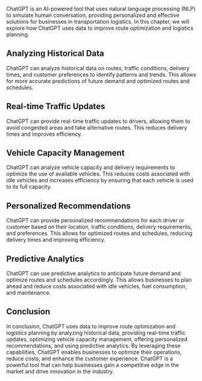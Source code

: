 

ChatGPT is an AI-powered tool that uses natural language processing (NLP) to simulate human conversation, providing personalized and effective solutions for businesses in transportation logistics. In this chapter, we will explore how ChatGPT uses data to improve route optimization and logistics planning.

Analyzing Historical Data
-------------------------

ChatGPT can analyze historical data on routes, traffic conditions, delivery times, and customer preferences to identify patterns and trends. This allows for more accurate predictions of future demand and optimized routes and schedules.

Real-time Traffic Updates
-------------------------

ChatGPT can provide real-time traffic updates to drivers, allowing them to avoid congested areas and take alternative routes. This reduces delivery times and improves efficiency.

Vehicle Capacity Management
---------------------------

ChatGPT can analyze vehicle capacity and delivery requirements to optimize the use of available vehicles. This reduces costs associated with idle vehicles and increases efficiency by ensuring that each vehicle is used to its full capacity.

Personalized Recommendations
----------------------------

ChatGPT can provide personalized recommendations for each driver or customer based on their location, traffic conditions, delivery requirements, and preferences. This allows for optimized routes and schedules, reducing delivery times and improving efficiency.

Predictive Analytics
--------------------

ChatGPT can use predictive analytics to anticipate future demand and optimize routes and schedules accordingly. This allows businesses to plan ahead and reduce costs associated with idle vehicles, fuel consumption, and maintenance.

Conclusion
----------

In conclusion, ChatGPT uses data to improve route optimization and logistics planning by analyzing historical data, providing real-time traffic updates, optimizing vehicle capacity management, offering personalized recommendations, and using predictive analytics. By leveraging these capabilities, ChatGPT enables businesses to optimize their operations, reduce costs, and enhance the customer experience. ChatGPT is a powerful tool that can help businesses gain a competitive edge in the market and drive innovation in the industry.
